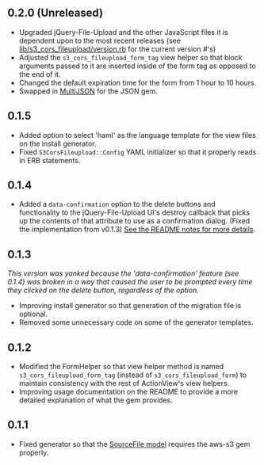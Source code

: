 ## 0.2.0 (Unreleased)

  - Upgraded jQuery-File-Upload and the other JavaScript files it is dependent upon to the most recent releases (see [lib/s3\_cors\_fileupload/version.rb](https://github.com/fullbridge-batkins/s3_cors_fileupload/blob/master/lib/s3_cors_fileupload/version.rb) for the current version #'s)
  - Adjusted the `s3_cors_fileupload_form_tag` view helper so that block arguments passed to it are inserted inside of the form tag as opposed to the end of it.
  - Changed the default expiration time for the form from 1 hour to 10 hours.
  - Swapped in [MultiJSON](https://github.com/intridea/multi_json) for the JSON gem.

## 0.1.5

  - Added option to select 'haml' as the language template for the view files on the install generator.
  - Fixed `S3CorsFileupload::Config` YAML initializer so that it properly reads in ERB statements.

## 0.1.4

  - Added a `data-confirmation` option to the delete buttons and functionality to the jQuery-File-Upload UI's destroy callback that picks up the contents of that attribute to use as a confirmation dialog.  (Fixed the implementation from v0.1.3)  [See the README notes for more details](https://github.com/fullbridge-batkins/s3_cors_fileupload#notes).

## 0.1.3
*This version was yanked because the 'data-confirmation' feature (see 0.1.4) was broken in a way that caused the user to be prompted every time they clicked on the delete button, regardless of the option.*
  
  - Improving install generator so that generation of the migration file is optional.
  - Removed some unnecessary code on some of the generator templates.
  
## 0.1.2

  - Modified the FormHelper so that view helper method is named `s3_cors_fileupload_form_tag` (instead of `s3_cors_fileupload_form`) to maintain consistency with the rest of ActionView's view helpers.
  - Improving usage documentation on the README to provide a more detailed explanation of what the gem provides.

## 0.1.1

  - Fixed generator so that the [SourceFile model](https://github.com/fullbridge-batkins/s3_cors_fileupload/blob/master/lib/generators/s3_cors_fileupload/install/templates/source_file.rb) requires the aws-s3 gem properly.
